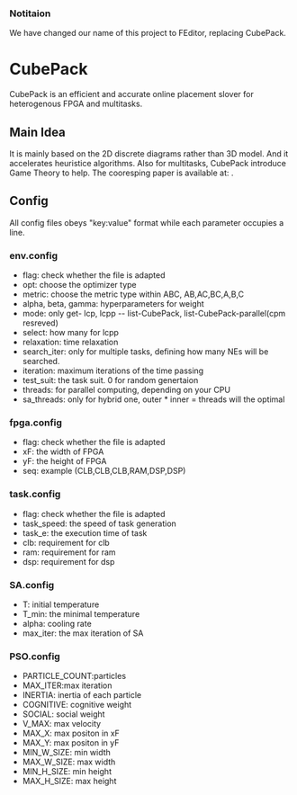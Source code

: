 ### Notitaion
We have changed our name of this project to FEditor, replacing CubePack.

# CubePack
CubePack is an efficient and accurate online placement slover for heterogenous FPGA and multitasks.

## Main Idea
It is mainly based on the 2D discrete diagrams rather than 3D model. And it accelerates heuristice algorithms. Also for multitasks, CubePack introduce Game Theory to help. The cooresping paper is available at: .

## Config
All config files obeys "key:value" format while each parameter occupies a line.
### env.config
- flag: check whether the file is adapted
- opt: choose the optimizer type
- metric: choose the metric type within ABC, AB,AC,BC,A,B,C
- alpha, beta, gamma: hyperparameters for weight
- mode: only get- lcp, lcpp -- list-CubePack, list-CubePack-parallel(cpm resreved)
- select: how many for lcpp
- relaxation: time relaxation
- search_iter: only for multiple tasks, defining how many NEs will be searched.
- iteration: maximum iterations of the time passing
- test_suit: the task suit. 0 for random genertaion
- threads: for parallel computing, depending on your CPU
- sa_threads: only for hybrid one, outer * inner = threads will the optimal

### fpga.config
- flag: check whether the file is adapted
- xF: the width of FPGA
- yF: the height of FPGA
- seq: example (CLB,CLB,CLB,RAM,DSP,DSP)

### task.config
- flag: check whether the file is adapted
- task_speed: the speed of task generation
- task_e: the execution time of task
- clb: requirement for clb
- ram: requirement for ram
- dsp: requirement for dsp

### SA.config
- T: initial temperature
- T_min: the minimal temperature
- alpha: cooling rate
- max_iter: the max iteration of SA

### PSO.config
- PARTICLE_COUNT:particles
- MAX_ITER:max iteration
- INERTIA: inertia of each particle
- COGNITIVE: cognitive weight
- SOCIAL: social weight
- V_MAX: max velocity
- MAX_X: max positon in xF
- MAX_Y: max positon in yF
- MIN_W_SIZE: min width
- MAX_W_SIZE: max width
- MIN_H_SIZE: min height
- MAX_H_SIZE: max height